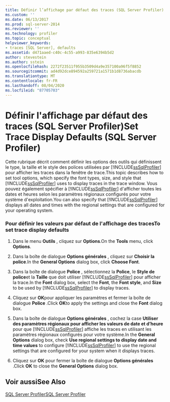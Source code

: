 ```yaml
---
title: Définir l’affichage par défaut des traces (SQL Server Profiler) | Microsoft Docs
ms.custom: ''
ms.date: 06/13/2017
ms.prod: sql-server-2014
ms.reviewer: ''
ms.technology: profiler
ms.topic: conceptual
helpviewer_keywords:
- traces [SQL Server], defaults
ms.assetid: d471aaed-c40c-4c55-a993-835e6394b5d2
author: stevestein
ms.author: sstein
ms.openlocfilehash: 2272f23511f955b3509d4a9e357100a96f5f8852
ms.sourcegitcommit: ad4d92dce894592a259721a1571b1d8736abacdb
ms.translationtype: MT
ms.contentlocale: fr-FR
ms.lasthandoff: 08/04/2020
ms.locfileid: "87705703"
---
```

# <a name="set-trace-display-defaults-sql-server-profiler"></a><span data-ttu-id="0bb51-102">Définir l'affichage par défaut des traces (SQL Server Profiler)</span><span class="sxs-lookup"><span data-stu-id="0bb51-102">Set Trace Display Defaults (SQL Server Profiler)</span></span>
  <span data-ttu-id="0bb51-103">Cette rubrique décrit comment définir les options des outils qui définissent le type, la taille et le style des polices utilisées par [!INCLUDE[ssSqlProfiler](../../includes/sssqlprofiler-md.md)] pour afficher les traces dans la fenêtre de trace.</span><span class="sxs-lookup"><span data-stu-id="0bb51-103">This topic describes how to set tool options, which specify the font types, size, and style that [!INCLUDE[ssSqlProfiler](../../includes/sssqlprofiler-md.md)] uses to display traces in the trace window.</span></span> <span data-ttu-id="0bb51-104">Vous pouvez également spécifier à [!INCLUDE[ssSqlProfiler](../../includes/sssqlprofiler-md.md)] d'afficher toutes les dates et heures selon les paramètres régionaux configurés pour votre système d'exploitation.</span><span class="sxs-lookup"><span data-stu-id="0bb51-104">You can also specify that [!INCLUDE[ssSqlProfiler](../../includes/sssqlprofiler-md.md)] displays all dates and times with the regional settings that are configured for your operating system.</span></span>  
  
### <a name="to-set-trace-display-defaults"></a><span data-ttu-id="0bb51-105">Pour définir les valeurs par défaut de l'affichage des traces</span><span class="sxs-lookup"><span data-stu-id="0bb51-105">To set trace display defaults</span></span>  
  
1.  <span data-ttu-id="0bb51-106">Dans le menu **Outils** , cliquez sur **Options**.</span><span class="sxs-lookup"><span data-stu-id="0bb51-106">On the **Tools** menu, click **Options**.</span></span>  
  
2.  <span data-ttu-id="0bb51-107">Dans la boîte de dialogue **Options générales** , cliquez sur **Choisir la police**.</span><span class="sxs-lookup"><span data-stu-id="0bb51-107">In the **General Options** dialog box, click **Choose Font**.</span></span>  
  
3.  <span data-ttu-id="0bb51-108">Dans la boîte de dialogue **Police** , sélectionnez la **Police**, le **Style de police**et la **Taille** que doit utiliser [!INCLUDE[ssSqlProfiler](../../includes/sssqlprofiler-md.md)] pour afficher la trace.</span><span class="sxs-lookup"><span data-stu-id="0bb51-108">In the **Font** dialog box, select the **Font**, the **Font style**, and **Size** to be used by [!INCLUDE[ssSqlProfiler](../../includes/sssqlprofiler-md.md)] to display traces.</span></span>  
  
4.  <span data-ttu-id="0bb51-109">Cliquez sur **OK**pour appliquer les paramètres et fermer la boîte de dialogue **Police** .</span><span class="sxs-lookup"><span data-stu-id="0bb51-109">Click **OK**to apply the settings and close the **Font** dialog box.</span></span>  
  
5.  <span data-ttu-id="0bb51-110">Dans la boîte de dialogue **Options générales** , cochez la case **Utiliser des paramètres régionaux pour afficher les valeurs de date et d’heure** pour que [!INCLUDE[ssSqlProfiler](../../includes/sssqlprofiler-md.md)] affiche les traces en utilisant les paramètres régionaux configurés pour votre système.</span><span class="sxs-lookup"><span data-stu-id="0bb51-110">In the **General Options** dialog box, check **Use regional settings to display date and time values** to configure [!INCLUDE[ssSqlProfiler](../../includes/sssqlprofiler-md.md)] to use the regional settings that are configured for your system when it displays traces.</span></span>  
  
6.  <span data-ttu-id="0bb51-111">Cliquez sur **OK** pour fermer la boîte de dialogue **Options générales** .</span><span class="sxs-lookup"><span data-stu-id="0bb51-111">Click **OK** to close the **General Options** dialog box.</span></span>  
  
## <a name="see-also"></a><span data-ttu-id="0bb51-112">Voir aussi</span><span class="sxs-lookup"><span data-stu-id="0bb51-112">See Also</span></span>  
 [<span data-ttu-id="0bb51-113">SQL Server Profiler</span><span class="sxs-lookup"><span data-stu-id="0bb51-113">SQL Server Profiler</span></span>](sql-server-profiler.md)  
  
  

